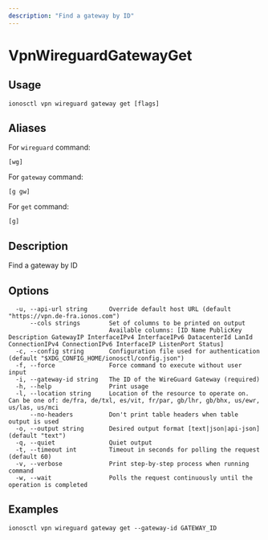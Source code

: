 ```yaml
---
description: "Find a gateway by ID"
---
```


# VpnWireguardGatewayGet

## Usage

```text
ionosctl vpn wireguard gateway get [flags]
```

## Aliases

For `wireguard` command:

```text
[wg]
```

For `gateway` command:

```text
[g gw]
```

For `get` command:

```text
[g]
```

## Description

Find a gateway by ID

## Options

```text
  -u, --api-url string      Override default host URL (default "https://vpn.de-fra.ionos.com")
      --cols strings        Set of columns to be printed on output 
                            Available columns: [ID Name PublicKey Description GatewayIP InterfaceIPv4 InterfaceIPv6 DatacenterId LanId ConnectionIPv4 ConnectionIPv6 InterfaceIP ListenPort Status]
  -c, --config string       Configuration file used for authentication (default "$XDG_CONFIG_HOME/ionosctl/config.json")
  -f, --force               Force command to execute without user input
  -i, --gateway-id string   The ID of the WireGuard Gateway (required)
  -h, --help                Print usage
  -l, --location string     Location of the resource to operate on. Can be one of: de/fra, de/txl, es/vit, fr/par, gb/lhr, gb/bhx, us/ewr, us/las, us/mci
      --no-headers          Don't print table headers when table output is used
  -o, --output string       Desired output format [text|json|api-json] (default "text")
  -q, --quiet               Quiet output
  -t, --timeout int         Timeout in seconds for polling the request (default 60)
  -v, --verbose             Print step-by-step process when running command
  -w, --wait                Polls the request continuously until the operation is completed 
```

## Examples

```text
ionosctl vpn wireguard gateway get --gateway-id GATEWAY_ID 
```

